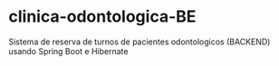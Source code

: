 # clinica-odontologica-BE
Sistema de reserva de turnos de pacientes odontologicos (BACKEND) usando Spring Boot e Hibernate
